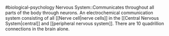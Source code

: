 #biological-psychology 
Nervous System::Communicates throughout all parts of the body through neurons. An electrochemical communication system consisting of all [[Nerve cell|nerve cells]] in the [[Central Nervous System|central]] and [[peripheral nervous system]]. There are 10 quadrillion connections in the brain alone.
<!--SR:!2023-12-21,3,250-->
